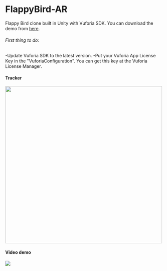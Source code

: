 # FlappyBird-AR

Flappy Bird clone built in Unity with Vuforia SDK. You can download the demo from [here](https://github.com/Mika412/FlappyBird-AR/raw/master/Flappy.apk).

###### First thing to do:
-Update Vuforia SDK to the latest version.
-Put your Vuforia App License Key in the "VuforiaConfiguration". You can get this key at the Vuforia License Manager.

#### Tracker
<img src="https://user-images.githubusercontent.com/5073663/28045231-b8cabebe-65d3-11e7-80a5-e27aeb0612f5.png" width="500"/>

#### Video demo
![](https://github.com/Mika412/FlappyBird-AR/blob/master/flappy_demo.gif)
